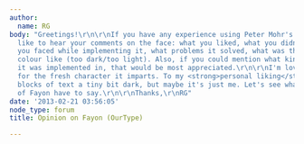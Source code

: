 ```yaml
---
author:
  name: RG
body: "Greetings!\r\n\r\nIf you have any experience using Peter Mohr's Fayon, I'd
  like to hear your comments on the face: what you liked, what you didn't, what difficulties
  you faced while implementing it, what problems it solved, what was the typographic
  colour like (too dark/too light). Also, if you could mention what kind of project
  it was implemented in, that would be most appreciated.\r\n\r\nI'm loving it so far
  for the fresh character it imparts. To my <strong>personal liking</strong>, it makes
  blocks of text a tiny bit dark, but maybe it's just me. Let's see what other users
  of Fayon have to say.\r\n\r\nThanks,\r\nRG"
date: '2013-02-21 03:56:05'
node_type: forum
title: Opinion on Fayon (OurType)

---
```

